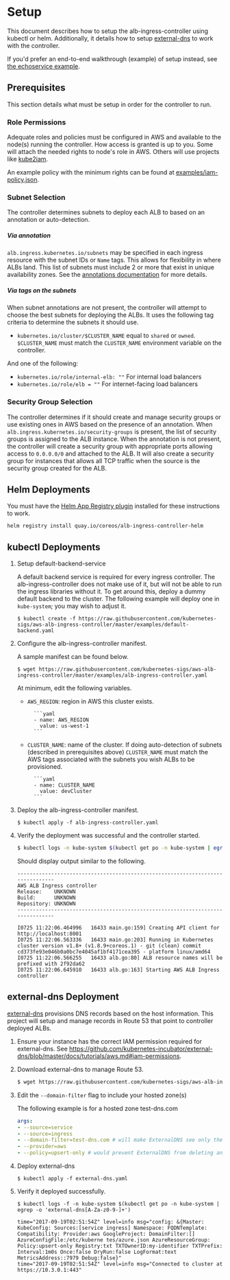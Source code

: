 # Setup

This document describes how to setup the alb-ingress-controller using kubectl or helm. Additionally, it details how to setup [external-dns](https://github.com/kubernetes-incubator/external-dns) to work with the controller.

If you'd prefer an end-to-end walkthrough (example) of setup instead, see [the echoservice example](walkthrough.md).

## Prerequisites

This section details what must be setup in order for the controller to run.

### Role Permissions

Adequate roles and policies must be configured in AWS and available to the node(s) running the controller. How access is granted is up to you. Some will attach the needed rights to node's role in AWS. Others will use projects like [kube2iam](https://github.com/jtblin/kube2iam).

An example policy with the minimum rights can be found at [examples/iam-policy.json](../examples/iam-policy.json).

### Subnet Selection

The controller determines subnets to deploy each ALB to based on an annotation or auto-detection.

##### Via annotation

`alb.ingress.kubernetes.io/subnets` may be specified in each ingress resource with the subnet IDs or `Name` tags. This allows for flexibility in where ALBs land. This list of subnets must include 2 or more that exist in unique availability zones. See the [annotations documentation](ingress-resources.md#annotations) for more details.

##### Via tags on the subnets

When subnet annotations are not present, the controller will attempt to choose the best subnets for deploying the ALBs. It uses the following tag criteria to determine the subnets it should use.

- `kubernetes.io/cluster/$CLUSTER_NAME` equal to `shared` or `owned`. `$CLUSTER_NAME` must match the `CLUSTER_NAME` environment variable on the controller.

And one of the following:

- `kubernetes.io/role/internal-elb: ""` For internal load balancers
- `kubernetes.io/role/elb = ""` For internet-facing load balancers

### Security Group Selection

The controller determines if it should create and manage security groups or use existing ones in AWS based on the presence of an annotation. When `alb.ingress.kubernetes.io/security-groups` is present, the list of security groups is assigned to the ALB instance. When the annotation is not present, the controller will create a security group with appropriate ports allowing access to `0.0.0.0/0` and attached to the ALB. It will also create a security group for instances that allows all TCP traffic when the source is the security group created for the ALB.

## Helm Deployments

You must have the [Helm App Registry plugin](https://coreos.com/apps) installed for these instructions to work.

```
helm registry install quay.io/coreos/alb-ingress-controller-helm
```

## kubectl Deployments

1.  Setup default-backend-service

    A default backend service is required for every ingress controller. The alb-ingress-controller does not make use of it, but will not be able to run the ingress libraries without it. To get around this, deploy a dummy default backend to the cluster. The following example will deploy one in `kube-system`; you may wish to adjust it.

    ```
    $ kubectl create -f https://raw.githubusercontent.com/kubernetes-sigs/aws-alb-ingress-controller/master/examples/default-backend.yaml
    ```

1.  Configure the alb-ingress-controller manifest.

    A sample manifest can be found below.

    ```
    $ wget https://raw.githubusercontent.com/kubernetes-sigs/aws-alb-ingress-controller/master/examples/alb-ingress-controller.yaml
    ```

    At minimum, edit the following variables.

    - `AWS_REGION`: region in AWS this cluster exists.

          	```yaml
          	- name: AWS_REGION
          	  value: us-west-1
          	```

    - `CLUSTER_NAME`: name of the cluster. If doing auto-detection of subnets (described in prerequisites above) `CLUSTER_NAME` must match the AWS tags associated with the subnets you wish ALBs to be provisioned.

          	```yaml
          	- name: CLUSTER_NAME
          	  value: devCluster
          	```

1.  Deploy the alb-ingress-controller manifest.

    ```
    $ kubectl apply -f alb-ingress-controller.yaml
    ```

1.  Verify the deployment was successful and the controller started.

    ```bash
    $ kubectl logs -n kube-system $(kubectl get po -n kube-system | egrep -o alb-ingress[a-zA-Z0-9-]+)
    ```

    Should display output similar to the following.

    ```
    -------------------------------------------------------------------------------
    AWS ALB Ingress controller
    Release:    UNKNOWN
    Build:      UNKNOWN
    Repository: UNKNOWN
    -------------------------------------------------------------------------------

    I0725 11:22:06.464996   16433 main.go:159] Creating API client for http://localhost:8001
    I0725 11:22:06.563336   16433 main.go:203] Running in Kubernetes cluster version v1.8+ (v1.8.9+coreos.1) - git (clean) commit cd373fe93e046b0a0bc7e4045af1bf4171cea395 - platform linux/amd64
    I0725 11:22:06.566255   16433 alb.go:80] ALB resource names will be prefixed with 2f92da62
    I0725 11:22:06.645910   16433 alb.go:163] Starting AWS ALB Ingress controller
    ```

## external-dns Deployment

[external-dns](https://github.com/kubernetes-incubator/external-dns) provisions DNS records based on the host information. This project will setup and manage records in Route 53 that point to controller deployed ALBs.

1.  Ensure your instance has the correct IAM permission required for external-dns. See https://github.com/kubernetes-incubator/external-dns/blob/master/docs/tutorials/aws.md#iam-permissions.

1.  Download external-dns to manage Route 53.

    ```bash
    $ wget https://raw.githubusercontent.com/kubernetes-sigs/aws-alb-ingress-controller/master/examples/external-dns.yaml
    ```

1.  Edit the `--domain-filter` flag to include your hosted zone(s)

    The following example is for a hosted zone test-dns.com

    ```yaml
    args:
    - --source=service
    - --source=ingress
    - --domain-filter=test-dns.com # will make ExternalDNS see only the hosted zones matching provided domain, omit to process all available hosted zones
    - --provider=aws
    - --policy=upsert-only # would prevent ExternalDNS from deleting any records, omit to enable full synchronization
    ```

1.  Deploy external-dns

    ```
    $ kubectl apply -f external-dns.yaml
    ```

1.  Verify it deployed successfully.

    ```
    $ kubectl logs -f -n kube-system $(kubectl get po -n kube-system | egrep -o 'external-dns[A-Za-z0-9-]+')

    time="2017-09-19T02:51:54Z" level=info msg="config: &{Master: KubeConfig: Sources:[service ingress] Namespace: FQDNTemplate: Compatibility: Provider:aws GoogleProject: DomainFilter:[] AzureConfigFile:/etc/kuberne tes/azure.json AzureResourceGroup: Policy:upsert-only Registry:txt TXTOwnerID:my-identifier TXTPrefix: Interval:1m0s Once:false DryRun:false LogFormat:text MetricsAddress::7979 Debug:false}"
    time="2017-09-19T02:51:54Z" level=info msg="Connected to cluster at https://10.3.0.1:443"
    ```
